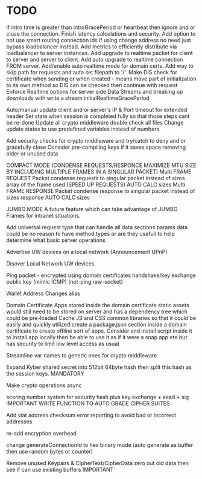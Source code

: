 # TODO

If intro time is greater than introGracePeriod or heartbeat then ignore and or close the connection.
Finish latency calculations and security.
Add option to not use smart routing connection ids if using change address no need just bypass loadbalancer instead.
Add metrics to efficiently distribute via loadbalancer to server instances.
Add upgrade to realtime packet for client to server and server to client.
Add auto upgrade to realtime connection FROM server.
Add/enable auto realtime mode for domain certs.
Add way to skip path for requests and auto set filepath to '/'.
Make DIS check for certificate when sending or when created - means move part of initialization to its own method so DIS can be checked then continue with request
Enforce Realtime options for server side
Data Streams and breaking up downloads with write a stream
initialRealtimeGracePeriod

Auto/manual update client and or server's IP & Port
timeout for extended header
Set state when session is completed fully so that those steps cant be re-done
Update all crypto middleware double check all files
Change update states to use predefined variables instead of numbers

Add security checks for crypto middleware and try/catch to deny and or gracefully close
Consider pre-compiling keys if it saves space removing older or unused data

COMPACT MODE (CONDENSE REQUESTS/RESPONCE MAXIMIZE MTU SIZE BY INCLUDING MULTIPLE FRAMES IN A SINGULAR PACKET)
Multi FRAME REQUEST Packet condense requests to singular packet instead of sizes array of the frame used (SPEED UP REQUESTS) AUTO CALC sizes
Multi FRAME RESPONSE Packet condense response to singular packet instead of sizes response AUTO CALC sizes

JUMBO MODE
A future feature which can take advantage of JUMBO Frames for intranet situations.

Add universal request type that can handle all data sections params data could be no reason to have method types or are they usefull to help determine what basic server operations

Advertise UW devices on a local network (Announcement UPnP)

Disover Local Network UW devices

Ping packet - encrypted using domain certificates handshake/key exchange public key (mimic ICMP) (net-ping raw-socket)

Wallet Address Changes alias

Domain Certificate Apps stored inside the domain certificate static assets would still need to be stored on server and has a dependency tree which could be pre-loaded Cache JS and CSS common libraries so that it could be easily and quickly utilized create a package.json section inside a domain certificate to create offline sort of apps. Consider and install script inside it to install app locally then be able to use it as if it were a snap app ete but has security to limit low level access as usual

Streamline var names to generic ones for crypto middleware

Expand Kyber shared secret into 512bit 64byte hash then split this hash as the session keys. MANDATORY

Make crypto operations async

scoring number system for security hash plus key exchange + aead + sig IMPORTANT WRITE FUNCTION TO AUTO GRADE CIPHER SUITES

Add viat address checksum error reporting to avoid bad or incorrect addresses

re-add encryption overhead

change generateConnectionId to hex binary mode (auto generate as buffer then use random bytes or counter)

Remove unused Keypairs & CipherText/CipherData zero out old data then see if can use existing buffers IMPORTANT
